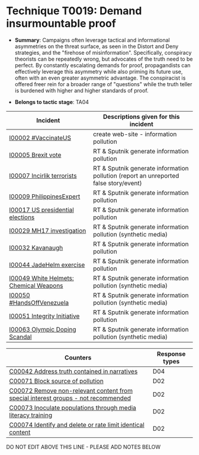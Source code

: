 # Technique T0019: Demand insurmountable proof

* **Summary**: Campaigns often leverage tactical and informational asymmetries on the threat surface, as seen in the Distort and Deny strategies, and the "firehose of misinformation". Specifically, conspiracy theorists can be repeatedly wrong, but advocates of the truth need to be perfect. By constantly escalating demands for proof, propagandists can effectively leverage this asymmetry while also priming its future use, often with an even greater asymmetric advantage. The conspiracist is offered freer rein for a broader range of "questions" while the truth teller is burdened with higher and higher standards of proof.

* **Belongs to tactic stage**: TA04


| Incident | Descriptions given for this incident |
| -------- | -------------------- |
| [I00002 #VaccinateUS](../generated_pages/incidents/I00002.md) | create web-site - information pollution |
| [I00005 Brexit vote](../generated_pages/incidents/I00005.md) | RT & Sputnik generate information pollution |
| [I00007 Incirlik terrorists](../generated_pages/incidents/I00007.md) | RT & Sputnik generate information pollution (report an unreported false story/event) |
| [I00009 PhilippinesExpert](../generated_pages/incidents/I00009.md) | RT & Sputnik generate information pollution  |
| [I00017 US presidential elections](../generated_pages/incidents/I00017.md) | RT & Sputnik generate information pollution |
| [I00029 MH17 investigation](../generated_pages/incidents/I00029.md) | RT & Sputnik generate information pollution (synthetic media) |
| [I00032 Kavanaugh](../generated_pages/incidents/I00032.md) | RT & Sputnik generate information pollution |
| [I00044 JadeHelm exercise](../generated_pages/incidents/I00044.md) | RT & Sputnik generate information pollution |
| [I00049 White Helmets: Chemical Weapons](../generated_pages/incidents/I00049.md) | RT & Sputnik generate information pollution (synthetic media) |
| [I00050 #HandsOffVenezuela](../generated_pages/incidents/I00050.md) | RT & Sputnik generate information pollution (synthetic media) |
| [I00051 Integrity Initiative](../generated_pages/incidents/I00051.md) | RT & Sputnik generate information pollution |
| [I00063 Olympic Doping Scandal](../generated_pages/incidents/I00063.md) | RT & Sputnik generate information pollution (synthetic media) |



| Counters | Response types |
| -------- | -------------- |
| [C00042 Address truth contained in narratives](../generated_pages/counters/C00042.md) | D04 |
| [C00071 Block source of pollution](../generated_pages/counters/C00071.md) | D02 |
| [C00072 Remove non-relevant content from special interest groups - not recommended](../generated_pages/counters/C00072.md) | D02 |
| [C00073 Inoculate populations through media literacy training](../generated_pages/counters/C00073.md) | D02 |
| [C00074 Identify and delete or rate limit identical content](../generated_pages/counters/C00074.md) | D02 |


DO NOT EDIT ABOVE THIS LINE - PLEASE ADD NOTES BELOW